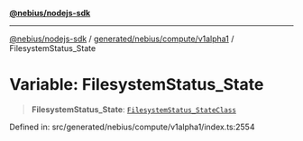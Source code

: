 [**@nebius/nodejs-sdk**](../../../../../README.md)

***

[@nebius/nodejs-sdk](../../../../../README.md) / [generated/nebius/compute/v1alpha1](../README.md) / FilesystemStatus\_State

# Variable: FilesystemStatus\_State

> **FilesystemStatus\_State**: [`FilesystemStatus_StateClass`](../type-aliases/FilesystemStatus_StateClass.md)

Defined in: src/generated/nebius/compute/v1alpha1/index.ts:2554

